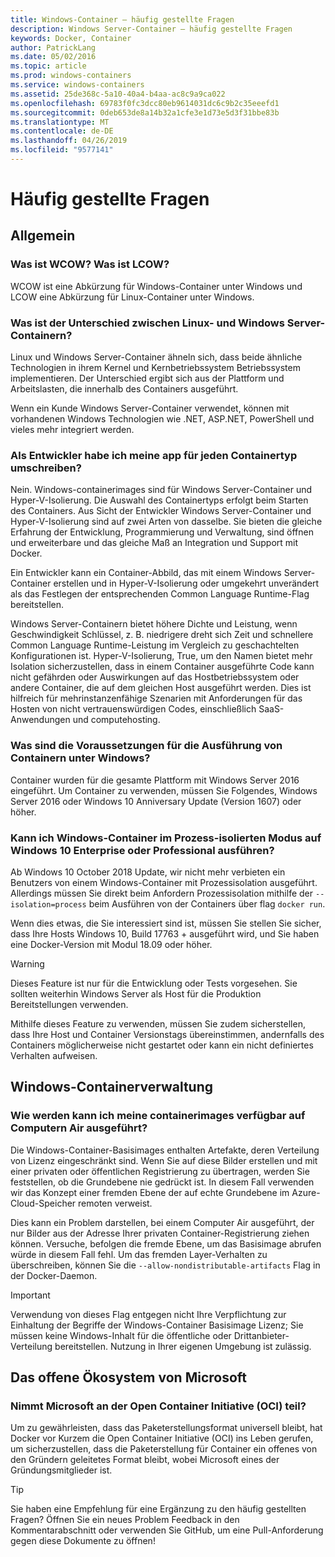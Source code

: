 ```yaml
---
title: Windows-Container – häufig gestellte Fragen
description: Windows Server-Container – häufig gestellte Fragen
keywords: Docker, Container
author: PatrickLang
ms.date: 05/02/2016
ms.topic: article
ms.prod: windows-containers
ms.service: windows-containers
ms.assetid: 25de368c-5a10-40a4-b4aa-ac8c9a9ca022
ms.openlocfilehash: 69783f0fc3dcc80eb9614031dc6c9b2c35eeefd1
ms.sourcegitcommit: 0deb653de8a14b32a1cfe3e1d73e5d3f31bbe83b
ms.translationtype: MT
ms.contentlocale: de-DE
ms.lasthandoff: 04/26/2019
ms.locfileid: "9577141"
---
```

# <a name="frequently-asked-questions"></a>Häufig gestellte Fragen

## <a name="general"></a>Allgemein

### <a name="what-is-wcow-what-is-lcow"></a>Was ist WCOW? Was ist LCOW?

WCOW ist eine Abkürzung für Windows-Container unter Windows und LCOW eine Abkürzung für Linux-Container unter Windows.

### <a name="what-is-the-difference-between-linux-and-windows-server-containers"></a>Was ist der Unterschied zwischen Linux- und Windows Server-Containern?

Linux und Windows Server-Container ähneln sich, dass beide ähnliche Technologien in ihrem Kernel und Kernbetriebssystem Betriebssystem implementieren. Der Unterschied ergibt sich aus der Plattform und Arbeitslasten, die innerhalb des Containers ausgeführt.  

Wenn ein Kunde Windows Server-Container verwendet, können mit vorhandenen Windows Technologien wie .NET, ASP.NET, PowerShell und vieles mehr integriert werden.

### <a name="as-a-developer-do-i-have-to-rewrite-my-app-for-each-type-of-container"></a>Als Entwickler habe ich meine app für jeden Containertyp umschreiben?

Nein. Windows-containerimages sind für Windows Server-Container und Hyper-V-Isolierung. Die Auswahl des Containertyps erfolgt beim Starten des Containers. Aus Sicht der Entwickler Windows Server-Container und Hyper-V-Isolierung sind auf zwei Arten von dasselbe. Sie bieten die gleiche Erfahrung der Entwicklung, Programmierung und Verwaltung, sind öffnen und erweiterbare und das gleiche Maß an Integration und Support mit Docker.

Ein Entwickler kann ein Container-Abbild, das mit einem Windows Server-Container erstellen und in Hyper-V-Isolierung oder umgekehrt unverändert als das Festlegen der entsprechenden Common Language Runtime-Flag bereitstellen.

Windows Server-Containern bietet höhere Dichte und Leistung, wenn Geschwindigkeit Schlüssel, z. B. niedrigere dreht sich Zeit und schnellere Common Language Runtime-Leistung im Vergleich zu geschachtelten Konfigurationen ist. Hyper-V-Isolierung, True, um den Namen bietet mehr Isolation sicherzustellen, dass in einem Container ausgeführte Code kann nicht gefährden oder Auswirkungen auf das Hostbetriebssystem oder andere Container, die auf dem gleichen Host ausgeführt werden. Dies ist hilfreich für mehrinstanzenfähige Szenarien mit Anforderungen für das Hosten von nicht vertrauenswürdigen Codes, einschließlich SaaS-Anwendungen und computehosting.

### <a name="what-are-the-prerequisites-for-running-containers-on-windows"></a>Was sind die Voraussetzungen für die Ausführung von Containern unter Windows?

Container wurden für die gesamte Plattform mit Windows Server 2016 eingeführt. Um Container zu verwenden, müssen Sie Folgendes, Windows Server 2016 oder Windows 10 Anniversary Update (Version 1607) oder höher.

### <a name="can-i-run-windows-containers-in-process-isolated-mode-on-windows-10-enterprise-or-professional"></a>Kann ich Windows-Container im Prozess-isolierten Modus auf Windows 10 Enterprise oder Professional ausführen?

Ab Windows 10 October 2018 Update, wir nicht mehr verbieten ein Benutzers von einem Windows-Container mit Prozessisolation ausgeführt. Allerdings müssen Sie direkt beim Anfordern Prozessisolation mithilfe der `--isolation=process` beim Ausführen von der Containers über flag `docker run`.

Wenn dies etwas, die Sie interessiert sind ist, müssen Sie stellen Sie sicher, dass Ihre Hosts Windows 10, Build 17763 + ausgeführt wird, und Sie haben eine Docker-Version mit Modul 18.09 oder höher.

> [!WARNING]
> Dieses Feature ist nur für die Entwicklung oder Tests vorgesehen. Sie sollten weiterhin Windows Server als Host für die Produktion Bereitstellungen verwenden.
>
> Mithilfe dieses Feature zu verwenden, müssen Sie zudem sicherstellen, dass Ihre Host und Container Versionstags übereinstimmen, andernfalls des Containers möglicherweise nicht gestartet oder kann ein nicht definiertes Verhalten aufweisen.

## <a name="windows-container-management"></a>Windows-Containerverwaltung

### <a name="how-do-i-make-my-container-images-available-on-air-gapped-machines"></a>Wie werden kann ich meine containerimages verfügbar auf Computern Air ausgeführt?

Die Windows-Container-Basisimages enthalten Artefakte, deren Verteilung von Lizenz eingeschränkt sind. Wenn Sie auf diese Bilder erstellen und mit einer privaten oder öffentlichen Registrierung zu übertragen, werden Sie feststellen, ob die Grundebene nie gedrückt ist. In diesem Fall verwenden wir das Konzept einer fremden Ebene der auf echte Grundebene im Azure-Cloud-Speicher remoten verweist.

Dies kann ein Problem darstellen, bei einem Computer Air ausgeführt, der nur Bilder aus der Adresse Ihrer privaten Container-Registrierung ziehen können. Versuche, befolgen die fremde Ebene, um das Basisimage abrufen würde in diesem Fall fehl. Um das fremden Layer-Verhalten zu überschreiben, können Sie die `--allow-nondistributable-artifacts` Flag in der Docker-Daemon.

> [!IMPORTANT]
> Verwendung von dieses Flag entgegen nicht Ihre Verpflichtung zur Einhaltung der Begriffe der Windows-Container Basisimage Lizenz; Sie müssen keine Windows-Inhalt für die öffentliche oder Drittanbieter-Verteilung bereitstellen. Nutzung in Ihrer eigenen Umgebung ist zulässig.

## <a name="microsofts-open-ecosystem"></a>Das offene Ökosystem von Microsoft

### <a name="is-microsoft-participating-in-the-open-container-initiative-oci"></a>Nimmt Microsoft an der Open Container Initiative (OCI) teil?

Um zu gewährleisten, dass das Paketerstellungsformat universell bleibt, hat Docker vor Kurzem die Open Container Initiative (OCI) ins Leben gerufen, um sicherzustellen, dass die Paketerstellung für Container ein offenes von den Gründern geleitetes Format bleibt, wobei Microsoft eines der Gründungsmitglieder ist.

> [!TIP]
> Sie haben eine Empfehlung für eine Ergänzung zu den häufig gestellten Fragen? Öffnen Sie ein neues Problem Feedback in den Kommentarabschnitt oder verwenden Sie GitHub, um eine Pull-Anforderung gegen diese Dokumente zu öffnen!
